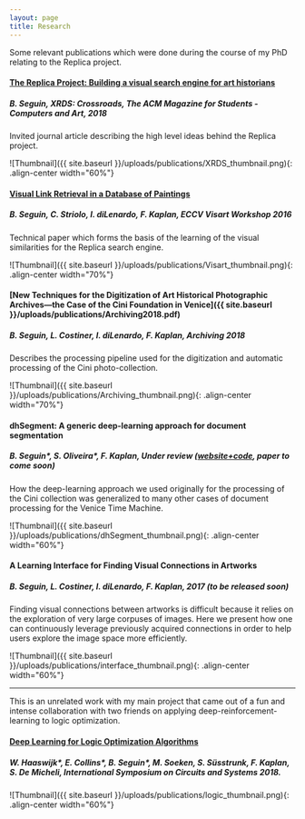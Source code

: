 ```yaml
---
layout: page
title: Research
---
```



Some relevant publications which were done during the course of my PhD relating to the Replica project.

#### **[The Replica Project: Building a visual search engine for art historians](https://dl.acm.org/authorize?N658957)**
##### *B. Seguin*, XRDS: Crossroads, The ACM Magazine for Students - Computers and Art, 2018

Invited journal article describing the high level ideas behind the Replica project.

![Thumbnail]({{ site.baseurl }}/uploads/publications/XRDS_thumbnail.png){: .align-center width="60%"}

#### **[Visual Link Retrieval in a Database of Paintings](https://infoscience.epfl.ch/record/223771)** 
##### *B. Seguin, C. Striolo, I. diLenardo, F. Kaplan*, ECCV Visart Workshop 2016

Technical paper which forms the basis of the learning of the visual similarities for the Replica search engine.

![Thumbnail]({{ site.baseurl }}/uploads/publications/Visart_thumbnail.png){: .align-center width="70%"}

#### **[New Techniques for the Digitization of Art Historical Photographic Archives—the Case of the Cini Foundation in Venice]({{ site.baseurl }}/uploads/publications/Archiving2018.pdf)**
##### *B. Seguin, L. Costiner, I. diLenardo, F. Kaplan*, Archiving 2018

Describes the processing pipeline used for the digitization and automatic processing of the Cini photo-collection.

![Thumbnail]({{ site.baseurl }}/uploads/publications/Archiving_thumbnail.png){: .align-center width="70%"}

#### **dhSegment: A generic deep-learning approach for document segmentation**
##### *B. Seguin\*, S. Oliveira\*, F. Kaplan*, Under review ([website+code](https://dhlab-epfl.github.io/dhSegment/), paper to come soon)

How the deep-learning approach we used originally for the processing of the Cini collection was generalized to many other cases of document processing for the Venice Time Machine.

![Thumbnail]({{ site.baseurl }}/uploads/publications/dhSegment_thumbnail.png){: .align-center width="60%"}


#### **A Learning Interface for Finding Visual Connections in Artworks**
##### *B. Seguin, L. Costiner, I. diLenardo, F. Kaplan*, 2017 (to be released soon)

Finding visual connections between artworks is difficult because it relies on the exploration of very large corpuses of images. Here we present how one can continuously leverage previously acquired connections in order to help users explore the image space more efficiently.

![Thumbnail]({{ site.baseurl }}/uploads/publications/interface_thumbnail.png){: .align-center width="60%"}

<!-- ACM DL Article: The Replica Project: Building a visual search engine for art historians
<div class="acmdlitem" id="item3186653"><img src="//dl.acm.org/images/oa.gif" width="25" height="25" border="0" alt="ACM DL Author-ize service" style="vertical-align:middle"/><a href="https://dl.acm.org/authorize?N658957" title="The Replica Project: Building a visual search engine for art historians">The Replica Project: Building a visual search engine for art historians</a><div style="margin-left:25px"><a href="http://dl.acm.org/author_page.cfm?id=99659256875" >Benoit Seguin</a><br />XRDS: Crossroads, The ACM Magazine for Students - Computers and Art, 2018</div></div> -->

----

This is an unrelated work with my main project that came out of a fun and intense collaboration with two friends on applying deep-reinforcement-learning to logic optimization.

#### **[Deep Learning for Logic Optimization Algorithms](https://msoeken.github.io/papers/2018_iscas.pdf)**
##### *W. Haaswijk\*, E. Collins\*, B. Seguin\*, M. Soeken, S. Süsstrunk, F. Kaplan, S. De Micheli*, International Symposium on Circuits and Systems 2018.

![Thumbnail]({{ site.baseurl }}/uploads/publications/logic_thumbnail.png){: .align-center width="60%"}

